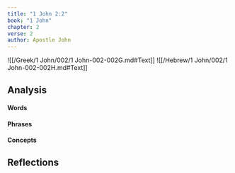 ```yaml
---
title: "1 John 2:2"
book: "1 John"
chapter: 2
verse: 2
author: Apostle John
---
```

![[/Greek/1 John/002/1 John-002-002G.md#Text]]
![[/Hebrew/1 John/002/1 John-002-002H.md#Text]]

## Analysis

#### Words

#### Phrases

#### Concepts

## Reflections

